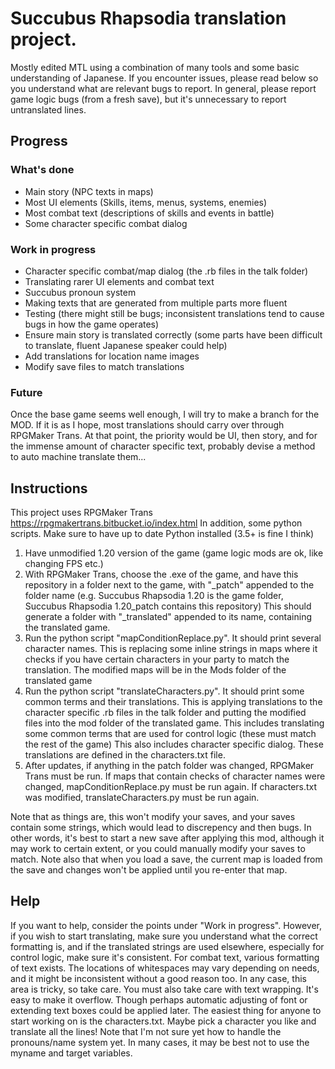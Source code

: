 # Succubus Rhapsodia translation project.
Mostly edited MTL using a combination of many tools and some basic understanding of Japanese.
If you encounter issues, please read below so you understand what are relevant bugs to report.
In general, please report game logic bugs (from a fresh save), but it's unnecessary to report untranslated lines.

## Progress
### What's done
- Main story (NPC texts in maps)
- Most UI elements (Skills, items, menus, systems, enemies)
- Most combat text (descriptions of skills and events in battle)
- Some character specific combat dialog

### Work in progress
- Character specific combat/map dialog (the .rb files in the talk folder)
- Translating rarer UI elements and combat text
- Succubus pronoun system
- Making texts that are generated from multiple parts more fluent
- Testing (there might still be bugs; inconsistent translations tend to cause bugs in how the game operates)
- Ensure main story is translated correctly (some parts have been difficult to translate, fluent Japanese speaker could help)
- Add translations for location name images
- Modify save files to match translations

### Future
Once the base game seems well enough, I will try to make a branch for the MOD.
If it is as I hope, most translations should carry over through RPGMaker Trans.
At that point, the priority would be UI, then story, and for the immense amount of
character specific text, probably devise a method to auto machine translate them...

## Instructions
This project uses RPGMaker Trans https://rpgmakertrans.bitbucket.io/index.html
In addition, some python scripts. Make sure to have up to date Python installed (3.5+ is fine I think)

1. Have unmodified 1.20 version of the game (game logic mods are ok, like changing FPS etc.)
2. With RPGMaker Trans, choose the .exe of the game, and have this repository in a folder next to the game, with "_patch" appended to the folder name
   (e.g. Succubus Rhapsodia 1.20 is the game folder, Succubus Rhapsodia 1.20_patch contains this repository)
   This should generate a folder with "_translated" appended to its name, containing the translated game.
3. Run the python script "mapConditionReplace.py". It should print several character names. This is replacing some inline strings in maps where it checks
   if you have certain characters in your party to match the translation. The modified maps will be in the Mods folder of the translated game
4. Run the python script "translateCharacters.py". It should print some common terms and their translations. This is applying translations to the
   character specific .rb files in the talk folder and putting the modified files into the mod folder of the translated game.
   This includes translating some common terms that are used for control logic (these must match the rest of the game)
   This also includes character specific dialog. These translations are defined in the characters.txt file.
5. After updates, if anything in the patch folder was changed, RPGMaker Trans must be run. If maps that contain checks of character names were changed,
   mapConditionReplace.py must be run again. If characters.txt was modified, translateCharacters.py must be run again.

Note that as things are, this won't modify your saves, and your saves contain some strings, which would lead to discrepency and then bugs.
In other words, it's best to start a new save after applying this mod, although it may work to certain extent, or you could manually modify your saves to match.
Note also that when you load a save, the current map is loaded from the save and changes won't be applied until you re-enter that map.

## Help
If you want to help, consider the points under "Work in progress". However, if you wish to start translating, make sure you understand
what the correct formatting is, and if the translated strings are used elsewhere, especially for control logic, make sure it's consistent.
For combat text, various formatting of text exists. The locations of whitespaces may vary depending on needs, and it might be inconsistent without a good reason too.
In any case, this area is tricky, so take care.
You must also take care with text wrapping. It's easy to make it overflow. Though perhaps automatic adjusting of font or extending text boxes could be applied later.
The easiest thing for anyone to start working on is the characters.txt. Maybe pick a character you like and translate all the lines! 
Note that I'm not sure yet how to handle the pronouns/name system yet. In many cases, it may be best not to use the myname and target variables.
